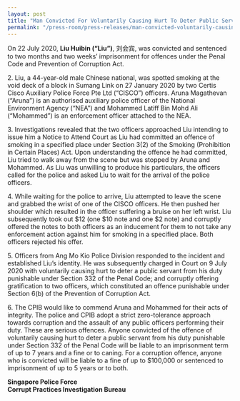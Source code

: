 ```yaml
---
layout: post
title: "Man Convicted For Voluntarily Causing Hurt To Deter Public Servant From His Duty And Corruptly Offering Gratification To Enforcement Officers"
permalink: "/press-room/press-releases/man-convicted-voluntarily-causing-hurt-deter-public-servant-his-duty-and"
---
```

On 22 July 2020, **Liu Huibin (“Liu”)**, 刘会宾, was convicted and sentenced to two months and two weeks’ imprisonment for offences under the Penal Code and Prevention of Corruption Act.

2\.       Liu, a 44-year-old male Chinese national, was spotted smoking at the void deck of a block in Sumang Link on 27 January 2020 by two Certis Cisco Auxiliary Police Force Pte Ltd (“CISCO”) officers. Aruna Magathevan (“Aruna”) is an authorised auxiliary police officer of the National Environment Agency (“NEA”) and Mohammed Latiff Bin Mohd Ali (“Mohammed”) is an enforcement officer attached to the NEA.

3\.       Investigations revealed that the two officers approached Liu intending to issue him a Notice to Attend Court as Liu had committed an offence of smoking in a specified place under Section 3(2) of the Smoking (Prohibition in Certain Places) Act. Upon understanding the offence he had committed, Liu tried to walk away from the scene but was stopped by Aruna and Mohammed. As Liu was unwilling to produce his particulars, the officers called for the police and asked Liu to wait for the arrival of the police officers.

4\.       While waiting for the police to arrive, Liu attempted to leave the scene and grabbed the wrist of one of the CISCO officers. He then pushed her shoulder which resulted in the officer suffering a bruise on her left wrist. Liu subsequently took out $12 (one $10 note and one $2 note) and corruptly offered the notes to both officers as an inducement for them to not take any enforcement action against him for smoking in a specified place. Both officers rejected his offer.

5\.       Officers from Ang Mo Kio Police Division responded to the incident and established Liu’s identity. He was subsequently charged in Court on 9 July 2020 with voluntarily causing hurt to deter a public servant from his duty punishable under Section 332 of the Penal Code; and corruptly offering gratification to two officers, which constituted an offence punishable under Section 6(b) of the Prevention of Corruption Act.

6\.        The CPIB would like to commend Aruna and Mohammed for their acts of integrity. The police and CPIB adopt a strict zero-tolerance approach towards corruption and the assault of any public officers performing their duty. These are serious offences. Anyone convicted of the offence of voluntarily causing hurt to deter a public servant from his duty punishable under Section 332 of the Penal Code will be liable to an imprisonment term of up to 7 years and a fine or to caning. For a corruption offence, anyone who is convicted will be liable to a fine of up to $100,000 or sentenced to imprisonment of up to 5 years or to both.

**Singapore Police Force**</br>
**Corrupt Practices Investigation Bureau**
